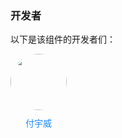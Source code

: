 ### 开发者
以下是该组件的开发者们：
<style>
.con-box{
	display: flex;
	flex-wrap:wrap;
	column-gap: 25px;
	row-gap: 25px;
	margin-bottom: 40px;
}
.con-item {
	display: flex;
	flex-direction: column;
	row-gap: 10px;
}
.con-image {
	width: 90px !important;
	height: 90px !important;
	border-radius: 50%;
}

.con-box a:link,
.con-box a:visited,
.con-box a:hover,
.con-box a:active {
	text-decoration: none !important;
	color: #1989fa !important;
}

.con-box .name {
	color: #1989fa !important;
	text-align: center;
}
</style>
<div class="con-box">
	<div class="con-item">
		<a target="_blank" href="/pages/gitlab/gitlab?name=fuyuwei">
			<image class="con-image" src="https://image.whzb.com/chain/inte-mall/00-普通图片/00-开发版/img/头像/付宇威.png"></image>
		</a>
		<a target="_blank" href="/pages/gitlab/gitlab?name=fuyuwei"><div class="name">付宇威</div></a>
	</div>
</div>